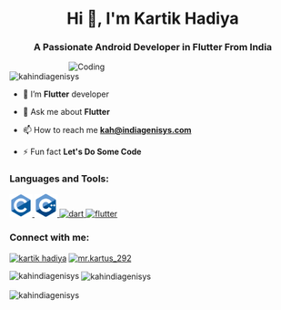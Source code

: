 <h1 align="center">Hi 👋, I'm Kartik Hadiya</h1>
<h3 align="center">A Passionate Android Developer in Flutter From India</h3>
<img align="right" alt="Coding" width="400" src="https://cdn.dribbble.com/users/1162077/screenshots/3848914/programmer.gif">

<p align="left"> <img src="https://komarev.com/ghpvc/?username=durgesh005&label=Profile%20views&color=0e75b6&style=flat" alt="kahindiagenisys" /> </p>

- 🌱 I’m   **Flutter** developer

- 💬 Ask me about **Flutter**

- 📫 How to reach me **kah@indiagenisys.com**

- ⚡ Fun fact **Let's Do Some Code**


<p align="left">
</p>


   <h3 align="left">Languages and Tools:</h3>
<p align="left"> <a href="https://www.cprogramming.com/" target="_blank" rel="noreferrer"> <img src="https://raw.githubusercontent.com/devicons/devicon/master/icons/c/c-original.svg" alt="c" width="40" height="40"/> </a> <a href="https://www.w3schools.com/cpp/" target="_blank" rel="noreferrer"> <img src="https://raw.githubusercontent.com/devicons/devicon/master/icons/cplusplus/cplusplus-original.svg" alt="cplusplus" width="40" height="40"/> </a> <a href="https://dart.dev" target="_blank" rel="noreferrer"> <img src="https://www.vectorlogo.zone/logos/dartlang/dartlang-icon.svg" alt="dart" width="40" height="40"/> </a> <a href="https://flutter.dev" target="_blank" rel="noreferrer"> <img src="https://www.vectorlogo.zone/logos/flutterio/flutterio-icon.svg" alt="flutter" width="40" height="40"/> </a> </p>

<h3 align="left">Connect with me:</h3>
<p align="left">
<a href="https://in.linkedin.com/in/kartik-hadiya-84a408233" target="blank"><img align="center" src="https://raw.githubusercontent.com/rahuldkjain/github-profile-readme-generator/master/src/images/icons/Social/linked-in-alt.svg" alt="kartik hadiya" height="30" width="40" /></a>
<a href="https://instagram.com/mr.kartus_292" target="blank"><img align="center" src="https://raw.githubusercontent.com/rahuldkjain/github-profile-readme-generator/master/src/images/icons/Social/instagram.svg" alt="mr.kartus_292" height="30" width="40" /></a>
</p>


 
<p><img align="left" src="https://github-readme-stats.vercel.app/api/top-langs?username=kahindiagenisys&show_icons=true&locale=en&layout=compact" alt="kahindiagenisys" /></p>

<p>&nbsp;<img align="center" src="https://github-readme-stats.vercel.app/api?username=kahindiagenisys&show_icons=true&locale=en" alt="kahindiagenisys" /></p>

<p><img align="center" src="https://github-readme-streak-stats.herokuapp.com/?user=kahindiagenisys&" alt="kahindiagenisys" /></p>
  
